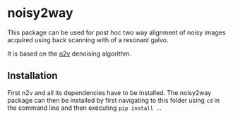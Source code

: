 noisy2way
=========

This package can be used for post hoc two way alignment of noisy images acquired
using back scanning with of a resonant galvo.

It is based on the [n2v](https://github.com/juglab/n2v) denoising algorithm.


Installation
------------

First n2v and all its dependencies have to be installed.
The noisy2way package can then be installed by first navigating to this
folder using `cd` in the command line and then executing `pip install .`.
